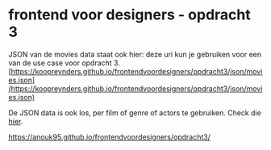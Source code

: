 # frontend voor designers - opdracht 3

JSON van de movies data staat ook hier:
deze uri kun je gebruiken voor een van de use case voor opdracht 3.
[https://koopreynders.github.io/frontendvoordesigners/opdracht3/json/movies.json](https://koopreynders.github.io/frontendvoordesigners/opdracht3/json/movies.json)

De JSON data is ook los, per film of genre of actors te gebruiken. Check die [hier](https://github.com/KoopReynders/frontendvoordesigners/tree/master/opdracht3/json).

https://anouk95.github.io/frontendvoordesigners/opdracht3/
